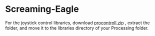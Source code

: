Screaming-Eagle
===============

For the joystick control libraries, download [procontroll.zip](http://creativecomputing.cc/p5libs/procontroll/procontroll.zip) , extract the folder, and move it to the libraries directory of your Processing folder.
